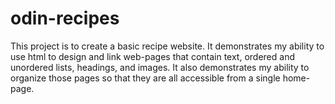 # odin-recipes

This project is to create a basic recipe website.
It demonstrates my ability to use html to design and link web-pages
that contain text, ordered and unordered lists, headings, and images. 
It also demonstrates my ability to organize those pages
so that they are all accessible from a single home-page.